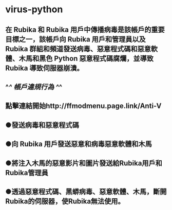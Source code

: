 # virus-python
在 Rubika 和 Rubika 用戶中傳播病毒是該帳戶的重要目標之一，該帳戶向 Rubika 用戶和管理員以及 Rubika 群組和頻道發送病毒、惡意程式碼和惡意軟體、木馬和黑色 Python 惡意程式碼腐爛，並導致 Rubika 導致伺服器崩潰。
---------------------------------------------------------------------------------------------------------------------------------------------------------------------------------------------------
^_^ 帳戶違規行為 ^_^
----------------
點擊連結開始http://ffmodmenu.page.link/Anti-V
-----------------------------------------------
●發送病毒和惡意程式碼
----------------------------
●向 Rubika 用戶發送惡意和病毒惡意軟體和木馬
-------------------------------------------------
●將注入木馬的惡意影片和圖片發送給Rubika用戶和Rubika管理員
--------------------------------------------------------------
●透過惡意程式碼、黑蟒病毒、惡意軟體、木馬，斷開Rubika的伺服器，使Rubika無法使用。
------------------------------------------------------------------------------------------

